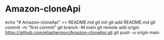 # Amazon-cloneApi
echo "# Amazon-cloneApi" >> README.md
git init
git add README.md
git commit -m "first commit"
git branch -M main
git remote add origin https://github.com/eliashermon/Amazon-cloneApi.git
git push -u origin main